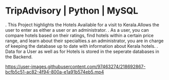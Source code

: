 # TripAdvisory | Python | MySQL
. This Project highlights the Hotels Available for a visit to Kerala.Allows the user to enter as either a user or an   administrator.
. As a user, you can compare hotels based on their ratings, find hotels within a certain price range, and learn about their specialties.s an administrator, you are in charge of keeping the database up to date with information about Kerala hotels.
. Data for a User as well as for Hotels is stored in the seperate databases in the Backend.



https://user-images.githubusercontent.com/97463274/218692867-bcfb5c51-ac82-4f94-800a-e1a91b574eb5.mp4

